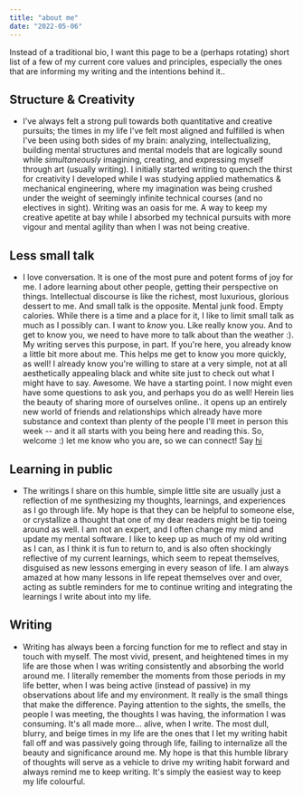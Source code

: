 ```yaml
---
title: "about me"
date: "2022-05-06"
---
```


Instead of a traditional bio, I want this page to be a (perhaps rotating) short list of a few of my current core values and principles, especially the ones that are informing my writing and the intentions behind it.. 


## Structure & Creativity 
- I've always felt a strong pull towards both quantitative and creative pursuits; the times in my life I've felt most aligned and fulfilled is when I've been using both sides of my brain: analyzing, intellectualizing, building mental structures and mental models that are logically sound while _simultaneously_ imagining, creating, and expressing myself through art (usually writing). I initially started writing to quench the thirst for creativity I developed while I was studying applied mathematics & mechanical engineering, where my imagination was being crushed under the weight of seemingly infinite technical courses (and no electives in sight). Writing was an oasis for me. A way to keep my creative apetite at bay while I absorbed my technical pursuits with more vigour and mental agility than when I was not being creative.

## Less small talk
- I love conversation. It is one of the most pure and potent forms of joy for me. I adore learning about other people, getting their perspective on things. Intellectual discourse is like the richest, most luxurious, glorious dessert to me. And small talk is the opposite. Mental junk food. Empty calories. While there is a time and a place for it, I like to limit small talk as much as I possibly can. I want to *know* you. Like really know you. And to get to know you, we need to have more to talk about than the weather :). My writing serves this purpose, in part. If you're here, you already know a little bit more about me. This helps me get to know you more quickly, as well! I already know you're willing to stare at a very simple, not at all aesthetically appealing black and white site just to check out what I might have to say. Awesome. We have a starting point. I now might even have some questions to ask you, and perhaps you do as well! Herein lies the beauty of sharing more of ourselves online.. it opens up an entirely new world of friends and relationships which already have more substance and context than plenty of the people I'll meet in person this week -- and it all starts with you  being here and reading this. So, welcome :) let me know who you are, so we can connect! Say [hi](https://twitter.com/isabelhazan)

## Learning in public
- The writings I share on this humble, simple little site are usually just a reflection of me synthesizing my thoughts, learnings, and experiences as I go through life. My hope is that they can be helpful to someone else, or crystallize a thought that one of my dear readers might be tip toeing around as well. I am not an expert, and I often change my mind and update my mental software. I like to keep up as much of my old writing as I can, as I think it is fun to return to, and is also often shockingly reflective of my current learnings, which seem to repeat themselves, disguised as new lessons emerging in every season of life. I am always amazed at how many lessons in life repeat themselves over and over, acting as subtle reminders for me to continue writing and integrating the learnings I write about into my life.

## Writing
- Writing has always been a forcing function for me to reflect and stay in touch with myself. The most vivid, present, and heightened times in my life are those when I was writing consistently and absorbing the world around me. I literally remember the moments from those periods in my life better, when I was being active (instead of passive) in my observations about life and my environment. It really is the small things that make the difference. Paying attention to the sights, the smells, the people I was meeting, the thoughts I was having, the information I was consuming. It's all made more... alive, when I write. The most dull, blurry, and beige times in my life are the ones that I let my writing habit fall off and was passively going through life, failing to internalize all the beauty and significance around me. My hope is that this humble library of thoughts will serve as a vehicle to drive my writing habit forward and always remind me to keep writing. It's simply the easiest way to keep my life colourful. 
